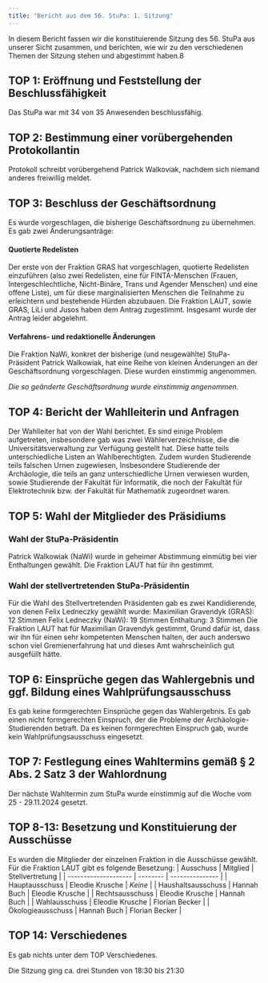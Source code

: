 ```yaml
---
title: "Bericht aus dem 56. StuPa: 1. Sitzung"
---
```


In diesem Bericht fassen wir die konstituierende Sitzung des 56. StuPa aus unserer Sicht zusammen, und berichten, wie wir zu den verschiedenen Themen der Sitzung stehen und abgestimmt haben.8


## TOP  1: Eröffnung und Feststellung der Beschlussfähigkeit
Das StuPa war mit 34 von 35 Anwesenden beschlussfähig.

## TOP  2: Bestimmung einer vorübergehenden Protokollantin
Protokoll schreibt vorübergehend Patrick Walkoviak, nachdem sich niemand anderes freiwillig meldet.

## TOP  3: Beschluss der Geschäftsordnung
Es wurde vorgeschlagen, die bisherige Geschäftsordnung zu übernehmen. Es gab zwei Änderungsanträge:
#### Quotierte Redelisten
Der erste von der Fraktion GRAS hat vorgeschlagen, quotierte Redelisten einzuführen (also zwei Redelisten, eine für FINTA-Menschen (Frauen, Intergeschlechtliche, Nicht-Binäre, Trans und Agender Menschen) und eine offene Liste), um für diese marginalisierten Menschen die Teilnahme zu erleichtern und bestehende Hürden abzubauen. 
Die Fraktion LAUT, sowie GRAS, LiLi und Jusos haben dem Antrag zugestimmt. Insgesamt wurde der Antrag leider abgelehnt.
#### Verfahrens- und redaktionelle Änderungen
Die Fraktion NaWi, konkret der bisherige (und neugewählte) StuPa-Präsident Patrick Walkowiak, hat eine Reihe von kleinen Änderungen an der Geschäftsordnung vorgeschlagen. Diese wurden einstimmig angenommen.

*Die so geänderte Geschäftsordnung wurde einstimmig angenommen.*

## TOP  4: Bericht der Wahlleiterin und Anfragen
Der Wahlleiter hat von der Wahl berichtet. Es sind einige Problem aufgetreten, insbesondere gab was zwei Wählerverzeichnisse, die die Universitätsverwaltung zur Verfügung gestellt hat. Diese hatte teils unterschiedliche Listen an Wahlberechtigten.
Zudem wurden Studierende teils falschen Urnen zugewiesen, Insbesondere Studierende der Archäologie, die teils an ganz unterschiedliche Urnen verwiesen wurden, sowie Studierende der Fakultät für Informatik, die noch der Fakultät für Elektrotechnik bzw. der Fakultät für Mathematik zugeordnet waren.

## TOP  5: Wahl der Mitglieder des Präsidiums
### Wahl der StuPa-Präsidentin
Patrick Walkowiak (NaWi) wurde in geheimer Abstimmung einmütig bei vier Enthaltungen gewählt. 
Die Fraktion LAUT hat für ihn gestimmt.

### Wahl der stellvertretenden StuPa-Präsidentin
Für die Wahl des Stellvertretenden Präsidenten gab es zwei Kandidierende, von denen Felix Ledneczky gewählt wurde:
Maximilian Gravendyk (GRAS): 12 Stimmen
Felix Ledneczky (NaWi): 19 Stimmen
Enthaltung: 3 Stimmen
Die Fraktion LAUT hat für Maximilian Gravendyk gestimmt, Grund dafür ist, dass wir ihn für einen sehr kompetenten Menschen halten, der auch anderswo schon viel Gremienerfahrung hat und dieses Amt wahrscheinlich gut ausgefüllt hätte.

## TOP  6: Einsprüche gegen das Wahlergebnis und ggf. Bildung eines Wahlprüfungsausschuss
Es gab keine formgerechten Einsprüche gegen das Wahlergebnis. Es gab einen nicht formgerechten Einspruch, der die Probleme der Archäologie-Studierenden betraft. Da es keinen formgerechten Einspruch gab, wurde kein Wahlprüfungsausschuss eingesetzt.
## TOP  7: Festlegung eines Wahltermins gemäß § 2 Abs. 2 Satz 3 der Wahlordnung
Der nächste Wahltermin zum StuPa wurde einstimmig auf die Woche vom 25 - 29.11.2024 gesetzt. 


## TOP  8-13: Besetzung und Konstituierung der Ausschüsse
Es wurden die Mitglieder der einzelnen Fraktion in die Ausschüsse gewählt. Für die Fraktion LAUT gibt es folgende Besetzung:
| Ausschuss            | Mitglied | Stellvertretung | 
| -------------------- | -------- | --------------- | 
| Hauptausschuss       | Eleodie Krusche | *Keine* | 
| Haushaltsausschuss   | Hannah Buch  | Eleodie Krusche   | 
| Rechtsausschuss      | Eleodie Krusche    | Hannah Buch | 
| Wahlausschuss        | Eleodie Krusche    | Florian Becker | 
| Ökologieausschuss    | Hannah Buch  |  Florian Becker   | 

## TOP 14: Verschiedenes
Es gab nichts unter dem TOP Verschiedenes.

Die Sitzung ging ca. drei Stunden von 18:30 bis 21:30